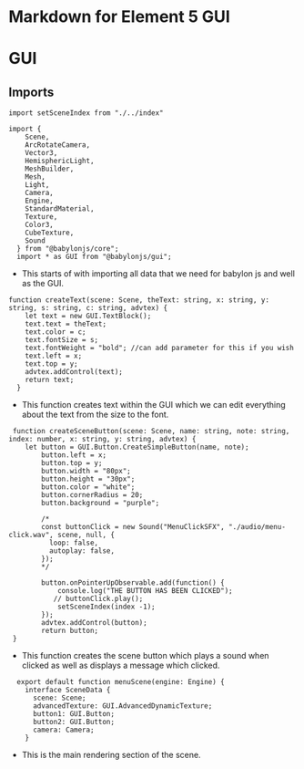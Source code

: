 # Markdown for Element 5 GUI


# GUI
## Imports

``` 
import setSceneIndex from "./../index"

import {
    Scene,
    ArcRotateCamera,
    Vector3,
    HemisphericLight,
    MeshBuilder,
    Mesh,
    Light,
    Camera,
    Engine,
    StandardMaterial,
    Texture,
    Color3,
    CubeTexture,
    Sound
  } from "@babylonjs/core";
  import * as GUI from "@babylonjs/gui";
```
* This starts of with importing all data that we need for babylon js and well as the GUI.

```
function createText(scene: Scene, theText: string, x: string, y: string, s: string, c: string, advtex) {
    let text = new GUI.TextBlock();
    text.text = theText;
    text.color = c;
    text.fontSize = s;
    text.fontWeight = "bold"; //can add parameter for this if you wish
    text.left = x;
    text.top = y;
    advtex.addControl(text);
    return text;
  }
```
* This function creates text within the GUI which we can edit everything about the text from the size to the font.

```
 function createSceneButton(scene: Scene, name: string, note: string, index: number, x: string, y: string, advtex) {
    let button = GUI.Button.CreateSimpleButton(name, note);
        button.left = x;
        button.top = y;
        button.width = "80px";
        button.height = "30px";
        button.color = "white";
        button.cornerRadius = 20;
        button.background = "purple";

        /*
        const buttonClick = new Sound("MenuClickSFX", "./audio/menu-click.wav", scene, null, {
          loop: false,
          autoplay: false,
        });
        */

        button.onPointerUpObservable.add(function() {
            console.log("THE BUTTON HAS BEEN CLICKED");
           // buttonClick.play();
            setSceneIndex(index -1);
        });
        advtex.addControl(button);
        return button;
 }
```
* This function creates the scene button which plays a sound when clicked as well as displays a message which clicked.

```
  export default function menuScene(engine: Engine) {
    interface SceneData {
      scene: Scene;
      advancedTexture: GUI.AdvancedDynamicTexture;
      button1: GUI.Button;
      button2: GUI.Button;
      camera: Camera;
    }
```

* This is the main rendering section of the scene.
